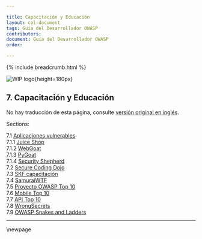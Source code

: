 ```yaml
---

title: Capacitación y Educación
layout: col-document
tags: Guía del Desarrollador OWASP
contributors:
document: Guía del Desarrollador OWASP
order:

---
```


{% include breadcrumb.html %}

![WIP logo](../../../assets/images/dg_wip.png "Trabajo en curso"){height=180px}

## 7. Capacitación y Educación

No hay traducción de esta página, consulte [versión original en inglés][release0900].

Sections:

7.1 [Aplicaciones vulnerables](#aplicaciones-vulnerables)  
7.1.1 [Juice Shop](#juice-shop)  
7.1.2 [WebGoat](#webgoat)  
7.1.3 [PyGoat](#pygoat)  
7.1.4 [Security Shepherd](#security-shepherd)  
7.2 [Secure Coding Dojo](#secure-coding-dojo)  
7.3 [SKF capacitación](#skf-capacitación)  
7.4 [SamuraiWTF](#samuraiwtf)  
7.5 [Proyecto OWASP Top 10](#proyecto-owasp-top-10)  
7.6 [Mobile Top 10](#mobile-top-10)  
7.7 [API Top 10](#api-top-10)  
7.8 [WrongSecrets](#wrongsecrets)  
7.9 [OWASP Snakes and Ladders](#owasp-snakes-and-ladders)  

----

[release0900]: https://github.com/OWASP/www-project-developer-guide/blob/main/release/09-training-education/toc.md

\newpage
